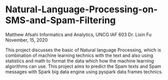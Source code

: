 # Natural-Language-Processing-on-SMS-and-Spam-Filtering

Matthew Afsahi
Informatics and Analytics, UNCG
IAF 603
Dr. Lixin Fu 
November, 15, 2020

This project discusses the basic of Natural language Processing, which is combination of machine learning technics with the text and also using statistics and math to format the data which how the machine learning algorithms can use. This project aims to predict the Spam texts and Spam messages with Spark big data engine using pyspark data frames technics. 


